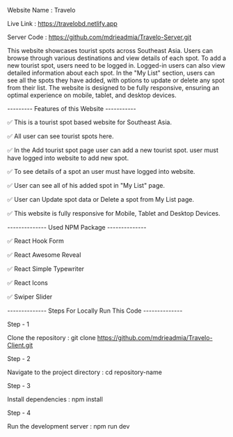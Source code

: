 Website Name : Travelo

Live Link : https://travelobd.netlify.app

Server Code : https://github.com/mdrieadmia/Travelo-Server.git

This website showcases tourist spots across Southeast Asia. Users can browse through various destinations and view details of each spot. To add a new tourist spot, users need to be logged in. Logged-in users can also view detailed information about each spot. In the "My List" section, users can see all the spots they have added, with options to update or delete any spot from their list. The website is designed to be fully responsive, ensuring an optimal experience on mobile, tablet, and desktop devices.

--------- Features of this Website -----------

✅ This is a tourist spot based website for Southeast Asia.

✅ All user can see tourist spots here.

✅ In the Add tourist spot page user can add a new tourist spot. user must have logged into website to add new spot.

✅ To see details of a spot an user must have logged into website.

✅ User can see all of his added spot in "My List" page.

✅ User can Update spot data or Delete a spot from My List page.

✅ This website is fully responsive for Mobile, Tablet and Desktop Devices.


-------------- Used NPM Package --------------

✅ React Hook Form

✅ React Awesome Reveal

✅ React Simple Typewriter

✅ React Icons

✅ Swiper Slider


-------------- Steps For Locally Run This Code --------------

Step - 1
 
Clone the repository : 
git clone https://github.com/mdrieadmia/Travelo-Client.git

Step - 2
 
Navigate to the project directory : 
cd repository-name

Step - 3
 
Install dependencies : 
npm install

Step - 4
 
Run the development server : 
npm run dev

